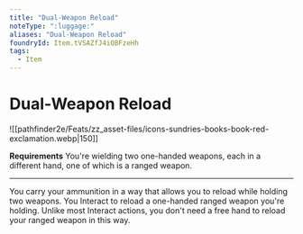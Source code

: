 ```yaml
---
title: "Dual-Weapon Reload"
noteType: ":luggage:"
aliases: "Dual-Weapon Reload"
foundryId: Item.tVSAZfJ4iOBFzeHh
tags:
  - Item
---
```


# Dual-Weapon Reload
![[pathfinder2e/Feats/zz_asset-files/icons-sundries-books-book-red-exclamation.webp|150]]

**Requirements** You're wielding two one-handed weapons, each in a different hand, one of which is a ranged weapon.

* * *

You carry your ammunition in a way that allows you to reload while holding two weapons. You Interact to reload a one-handed ranged weapon you're holding. Unlike most Interact actions, you don't need a free hand to reload your ranged weapon in this way.
